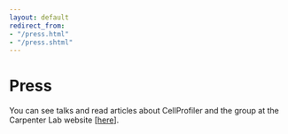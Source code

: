 ```yaml
---
layout: default
redirect_from:
- "/press.html"
- "/press.shtml"
---
```

Press
=====

You can see talks and read articles about CellProfiler and the group at the Carpenter Lab website [[here](https://personal.broadinstitute.org/anne/press.html)].

<div class="bottom-margin"></div>
